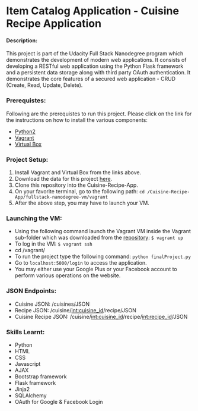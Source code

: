 # Item Catalog Application - Cuisine Recipe Application
#### Description:
This project is part of the Udacity Full Stack Nanodegree program which demonstrates the development of modern web applications. It consists of developing a RESTful web application using the Python Flask framework and a persistent data storage along with third party OAuth authentication. It demonstrates the core features of a secured web application - CRUD (Create, Read, Update, Delete). 

### Prerequistes:
Following are the prerequistes to run this project. Please click on the link for the instructions on how to install the various components:
  - [Python2](https://www.python.org/downloads/)
  - [Vagrant](https://www.vagrantup.com/docs/installation/)
  - [Virtual Box](https://www.virtualbox.org/)

### Project Setup:
1. Install Vagrant and Virtual Box from the links above.
2. Download the data for this project [here](https://github.com/udacity/fullstack-nanodegree-vm).
3. Clone this repository into the Cuisine-Recipe-App.
4. On your favorite terminal, go to the following path:
`cd /Cuisine-Recipe-App/fullstack-nanodegree-vm/vagrant`
5. After the above step, you may have to launch your VM.

### Launching the VM:
- Using the following command launch the Vagrant VM inside the Vagrant sub-folder which was downloaded from the [repository](https://github.com/udacity/fullstack-nanodegree-vm): 
     `$ vagrant up`
- To log in the VM:
     `$ vagrant ssh`
- cd /vagrant/ 
- To run the project type the following command:
`python finalProject.py`
- Go to `localhost:5000/login` to access the application.
- You may either use your Google Plus or your Facebook account to perform various operations on the website.

### JSON Endpoints:
- Cuisine JSON: /cuisines/JSON
- Recipe JSON: /cuisine/<int:cuisine_id>/recipe/JSON
- Cuisine Recipe JSON: /cuisine/<int:cuisine_id>/recipe/<int:recipe_id>/JSON

### Skills Learnt:
- Python
- HTML
- CSS
- Javascript
- AJAX
- Bootstrap framework
- Flask framework
- Jinja2
- SQLAlchemy
- OAuth for Google & Facebook Login


